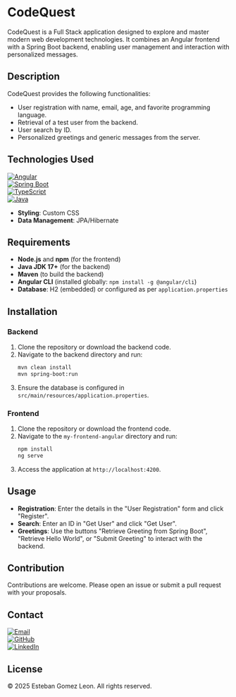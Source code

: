 # CodeQuest

CodeQuest is a Full Stack application designed to explore and master modern web development technologies. It combines an Angular frontend with a Spring Boot backend, enabling user management and interaction with personalized messages.

## Description

CodeQuest provides the following functionalities:
- User registration with name, email, age, and favorite programming language.
- Retrieval of a test user from the backend.
- User search by ID.
- Personalized greetings and generic messages from the server.

## Technologies Used

[![Angular](https://img.shields.io/badge/Angular-18-red?style=for-the-badge&logo=angular)](https://angular.io/)  
[![Spring Boot](https://img.shields.io/badge/Spring_Boot-3.2-green?style=for-the-badge&logo=spring-boot)](https://spring.io/projects/spring-boot)  
[![TypeScript](https://img.shields.io/badge/TypeScript-5.5-blue?style=for-the-badge&logo=typescript)](https://www.typescriptlang.org/)  
[![Java](https://img.shields.io/badge/Java-17-orange?style=for-the-badge&logo=java)](https://www.java.com/)  
- **Styling**: Custom CSS
- **Data Management**: JPA/Hibernate

## Requirements

- **Node.js** and **npm** (for the frontend)
- **Java JDK 17+** (for the backend)
- **Maven** (to build the backend)
- **Angular CLI** (installed globally: `npm install -g @angular/cli`)
- **Database**: H2 (embedded) or configured as per `application.properties`

## Installation

### Backend
1. Clone the repository or download the backend code.
2. Navigate to the backend directory and run:
   ```bash
   mvn clean install
   mvn spring-boot:run
   ```
3. Ensure the database is configured in `src/main/resources/application.properties`.

### Frontend
1. Clone the repository or download the frontend code.
2. Navigate to the `my-frontend-angular` directory and run:
   ```bash
   npm install
   ng serve
   ```
3. Access the application at `http://localhost:4200`.

## Usage

- **Registration**: Enter the details in the "User Registration" form and click "Register".
- **Search**: Enter an ID in "Get User" and click "Get User".
- **Greetings**: Use the buttons "Retrieve Greeting from Spring Boot", "Retrieve Hello World", or "Submit Greeting" to interact with the backend.

## Contribution

Contributions are welcome. Please open an issue or submit a pull request with your proposals.

## Contact

[![Email](https://img.shields.io/badge/Email-estebangumy05@gmail.com-lightgrey?style=for-the-badge)](mailto:estebangumy05@gmail.com)  
[![GitHub](https://img.shields.io/badge/GitHub-@estebangmz666-black?style=for-the-badge&logo=github)](https://github.com/estebangmz666)  
[![LinkedIn](https://img.shields.io/badge/LinkedIn-znotkayn-blue?style=for-the-badge&logo=linkedin)](https://linkedin.com/in/znotkayn)

## License

&copy; 2025 Esteban Gomez Leon. All rights reserved.
